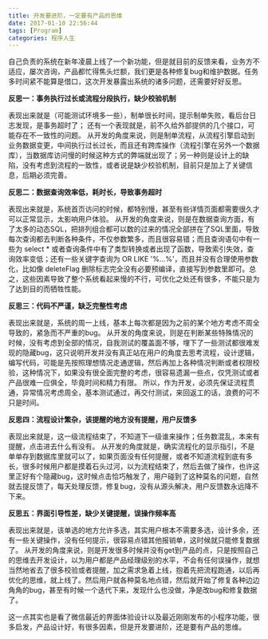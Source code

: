 ```yaml
---
title: 开发要进阶，一定要有产品的思维
date: 2017-01-10 22:56:44
tags: [Program]
categories: 程序人生
---
```


自己负责的系统在新年凌晨上线了一个新功能，但是就目前的反馈来看，业务方不适应，屡次咨询，产品都忙得焦头烂额，我们更是各种修复bug和维护数据。任务多时间紧不能算是借口，这次开发暴露出系统的诸多问题，还需要好好反思。

**反思一：事务执行过长或流程分段执行，缺少校验机制**

表现出来就是（可能测试环境多一些），制单很长时间，提示制单失败，看后台日志发现，是事务超时了；
还有一个表现就是，前不久给外部提供的几个接口，可能存在不一致性的问题。
从开发的角度来说，则是制单流程，从流程引擎启动到业务数据变更，中间执行过长过长，而且还有跨库操作（流程引擎在另外一个数据库），当数据库访问慢的时候这种方式的弊端就出现了；另一种则是设计上的缺陷，没有考虑到流程的一致性，或者说是缺少校验机制，目前只是加上了关键信息，后期必须完善。

**反思二：数据查询效率低，耗时长，导致事务超时**

表现出来就是，系统首页访问的时候，都特别慢，甚至有些详情页面都需要很久才可以正常显示，太影响用户体验。
从开发的角度来说，则是在数据查询方面，有了太多的动态SQL，把排列组合都可以数的过来的情况全部拼在了SQL里面，导致每次查询都去判断各种条件，不仅参数繁多，而且很容易错；而且查询语句中有一些为 select * 或者查询条件中有了类型转换或者出现了函数，导致索引失效，查询效率变低；还有一些关键字查询为 OR LIKE '%...%'，而且并没有合理使用参数化，比如像 deleteFlag 删除标志完全没有必要预编译，直接写到参数里即可。总之，这些因素导致了整个系统看起来慢的不行，可优化之处还有很多，不能只是为了达到目的而牺牲性能。

**反思三：代码不严谨，缺乏完整性考虑**

表现出来就是，系统的周一上线，基本上每次都是因为之前的某个地方考虑不周全导致的，紧急而不严重的bug。
从开发的角度来说，则是在判断某些特殊情况的时候，没有考虑到全部的情况，自我测试的覆盖面不够，埋下了一些测试都很难发现的隐藏bug，这只说明开发并没有真正站在用户的角度去思考流程，设计逻辑，编写代码，可能是先按照理想情况走通逻辑，然后再加上各种情况判断或者权限校验，这种情况下，如果没有很全面完整的考虑，很容易遗漏一些点，仅凭测试或者产品很难一应俱全，毕竟时间和精力有限。
所以，作为开发，必须先保证流程贯通，异常情况考虑周全，基本测试通过，再交付测试，来回返工的话，浪费的可不只是时间。

**反思四：流程设计繁杂，该提醒的地方没有提醒，用户反馈多**

表现出来就是，这一级流程结束了，不知道下一级谁来操作；任务数混乱，本来有提醒，点击进去什么有没有。
从开发的角度就是，确实流程化的显示指引，不是单单存到数据库里就可以了，如果页面没有任何提醒，或者不知道流程到底有多长，很多时候用户都是摸着石头过河，以为流程结束了，然后去做了操作，也许这里正好有个隐藏bug，这时候点击恰巧触发了，用户碰到了这种莫名的问题，自然就去提反馈了，每天处理反馈，修复bug，没有从源头解决，用户反馈数永远降不下来。

**反思五：界面引导性差，缺少关键提醒，误操作频率高**

表现出来就是，该单选的地方允许多选，其实用户根本不需要多选，设计多余，还有一些关键操作，没有任何提示，很容易点错其他报销单，这时候就只能修复数据了。
从开发的角度来说，则是开发很多时候并没有get到产品的点，只是按照自己的思维去开发设计，以为用户都是产品经理级别的水平，不会有任何误操作，就想当然地省去了很多校验或者提醒，加之需求急着上线，抱着先把流程跑通，以后再优化的思维，就上线了。然后用户就各种莫名地点错，然后就开始了修复各种边边角角的bug，甚至有时候一个迭代下来，发现什么也没做，净是改bug和修复数据了。

这一点其实也是看了微信最近的界面体验设计以及最近刚刚发布的小程序功能，很多启发，产品设计好，有很多因素，但是开发要进阶，还是要有产品的思维。